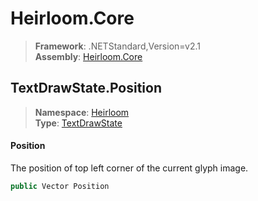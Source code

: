 # Heirloom.Core

> **Framework**: .NETStandard,Version=v2.1  
> **Assembly**: [Heirloom.Core][0]  

## TextDrawState.Position

> **Namespace**: [Heirloom][0]  
> **Type**: [TextDrawState][1]  

#### Position

The position of top left corner of the current glyph image.

```cs
public Vector Position
```

[0]: ../Heirloom.Core.md
[1]: Heirloom.TextDrawState.md

